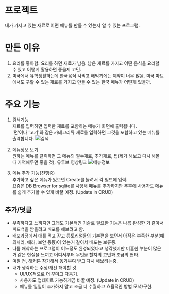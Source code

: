 # 프로젝트
  내가 가지고 있는 재료로 어떤 메뉴를 만들 수 있는지 알 수 있는 프로그램.

# 만든 이유
  1. 요리를 좋아함. 요리를 하면 재료가 남음. 남은 재료를 가지고 어떤 음식을 요리할 수 있고 어떻게 활용하면 좋을지 고민. 
  2. 미국에서 유학생활하는데 한국음식 사먹고 해먹기에는 제약이 너무 많음. 미국 마트에서도 구할 수 있는 재료를 가지고 만들 수 있는 한국 메뉴가 어떤게 있을까.

# 주요 기능
  1. 검색기능\
    재료를 입력하면 입력한 재료를 포함하는 메뉴가 화면에 출력됩니다.\
    '면'이나 '고기'와 같은 카테고리류 재료를 입력하면 그것을 포함하고 있는 메뉴를 출력합니다.
  ![검색](https://user-images.githubusercontent.com/46705205/96361916-9c343100-1164-11eb-9b1d-117cd2f2c428.gif)

  2. 메뉴정보 보기\
      원하는 메뉴를 클릭하면 그 메뉴의 필수재료, 추가재료, 팁(제가 해보고 다시 해볼 때 기억해두면 좋을 것), 유투브 영상링크
![메뉴정보](https://user-images.githubusercontent.com/46705205/96362197-98091300-1166-11eb-8d81-ede4acdaf100.gif)

  3. 메뉴 추가 기능(진행중)\
    추가하고 싶은 메뉴가 있으면 Create를 눌려서 각 필드에 입력.\
    요즘은 DB Browser for sqlite를 사용해 메뉴를 추가하지만 추후에 사용자도 메뉴를 쉽게 추가할 수 있게 바꿀 예정. (Update in CRUD)

## 추가/덧글
- 부족하다고 느끼지만 그래도 기본적인 기술로 필요한 기능은 나름 완성한 거 같아서 피드백을 받을려고 배포를 해보려고 함. 
- 배포과정에서 애를 먹고 장고 튜토리얼들의 기본편을 보면서 아직은 부족한 부분(예외처리, 에러, 보안 등등)이 있는거 같아서 배포는 보류중. 
- 나름 애착하는 프로그램이 어느정도 완성되었다고 생각했지만 미흡한 부분이 많은 거 같은 현실을 느끼고 어디서부터 무엇을 할지의 고민과 조금의 현타. 
- 며칠 전, 해커톤 참가해서 동기부여 받고 다시 해보려는중. 
- 내가 생각하는 수정/개선 해야할 것. 
  - UI/UX적으로 더 꾸미고 다듬기. 
  - 사용자도 업데이트 가능하게끔 바꿀 예정. (Update in CRUD) 
  - 메뉴를 일일이 추가하지 말고 조금 더 수월하고 효율적인 방법 모색/구현. 


